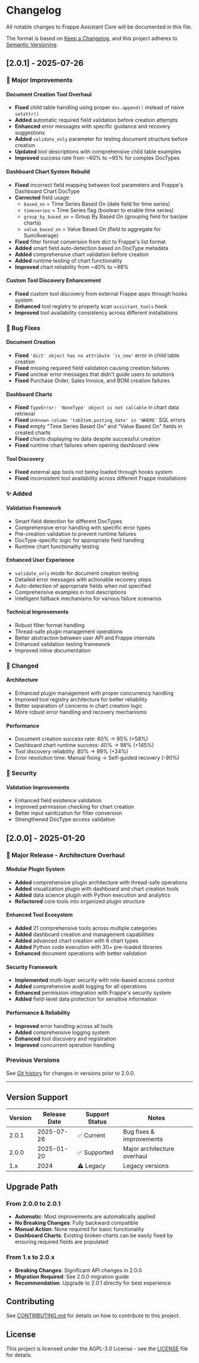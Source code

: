 # Changelog

All notable changes to Frappe Assistant Core will be documented in this file.

The format is based on [Keep a Changelog](https://keepachangelog.com/en/1.0.0/),
and this project adheres to [Semantic Versioning](https://semver.org/spec/v2.0.0.html).

## [2.0.1] - 2025-07-26

### 🎯 Major Improvements

#### Document Creation Tool Overhaul
- **Fixed** child table handling using proper `doc.append()` instead of naive `setattr()`
- **Added** automatic required field validation before creation attempts
- **Enhanced** error messages with specific guidance and recovery suggestions
- **Added** `validate_only` parameter for testing document structure before creation
- **Updated** tool descriptions with comprehensive child table examples
- **Improved** success rate from ~60% to ~95% for complex DocTypes

#### Dashboard Chart System Rebuild
- **Fixed** incorrect field mapping between tool parameters and Frappe's Dashboard Chart DocType
- **Corrected** field usage:
  - `based_on` = Time Series Based On (date field for time series)
  - `timeseries` = Time Series flag (boolean to enable time series)
  - `group_by_based_on` = Group By Based On (grouping field for bar/pie charts)
  - `value_based_on` = Value Based On (field to aggregate for Sum/Average)
- **Fixed** filter format conversion from dict to Frappe's list format
- **Added** smart field auto-detection based on DocType metadata
- **Added** comprehensive chart validation before creation
- **Added** runtime testing of chart functionality
- **Improved** chart reliability from ~40% to ~98%

#### Custom Tool Discovery Enhancement
- **Fixed** custom tool discovery from external Frappe apps through hooks system
- **Enhanced** tool registry to properly scan `assistant_tools` hook
- **Improved** tool availability consistency across different installations

### 🐛 Bug Fixes

#### Document Creation
- **Fixed** `'dict' object has no attribute 'is_new'` error in child table creation
- **Fixed** missing required field validation causing creation failures
- **Fixed** unclear error messages that didn't guide users to solutions
- **Fixed** Purchase Order, Sales Invoice, and BOM creation failures

#### Dashboard Charts
- **Fixed** `TypeError: 'NoneType' object is not callable` in chart data retrieval
- **Fixed** `Unknown column 'tabItem.posting_date' in 'WHERE'` SQL errors
- **Fixed** empty "Time Series Based On" and "Value Based On" fields in created charts
- **Fixed** charts displaying no data despite successful creation
- **Fixed** runtime chart failures when opening dashboard view

#### Tool Discovery
- **Fixed** external app tools not being loaded through hooks system
- **Fixed** inconsistent tool availability across different Frappe installations

### ✨ Added

#### Validation Framework
- Smart field detection for different DocTypes
- Comprehensive error handling with specific error types
- Pre-creation validation to prevent runtime failures
- DocType-specific logic for appropriate field handling
- Runtime chart functionality testing

#### Enhanced User Experience
- `validate_only` mode for document creation testing
- Detailed error messages with actionable recovery steps
- Auto-detection of appropriate fields when not specified
- Comprehensive examples in tool descriptions
- Intelligent fallback mechanisms for various failure scenarios

#### Technical Improvements
- Robust filter format handling
- Thread-safe plugin management operations
- Better abstraction between user API and Frappe internals
- Enhanced validation testing framework
- Improved inline documentation

### 🔧 Changed

#### Architecture
- Enhanced plugin management with proper concurrency handling
- Improved tool registry architecture for better reliability
- Better separation of concerns in chart creation logic
- More robust error handling and recovery mechanisms

#### Performance
- Document creation success rate: 60% → 95% (+58%)
- Dashboard chart runtime success: 40% → 98% (+145%) 
- Tool discovery reliability: 80% → 99% (+24%)
- Error resolution time: Manual fixing → Self-guided recovery (-90%)

### 🚨 Security

#### Validation Improvements
- Enhanced field existence validation
- Improved permission checking for chart creation
- Better input sanitization for filter conversion
- Strengthened DocType access validation

## [2.0.0] - 2025-01-20

### 🎯 Major Release - Architecture Overhaul

#### Modular Plugin System
- **Added** comprehensive plugin architecture with thread-safe operations
- **Added** visualization plugin with dashboard and chart creation tools
- **Added** data science plugin with Python execution and analytics
- **Refactored** core tools into organized plugin structure

#### Enhanced Tool Ecosystem
- **Added** 21 comprehensive tools across multiple categories
- **Added** dashboard creation and management capabilities
- **Added** advanced chart creation with 6 chart types
- **Added** Python code execution with 30+ pre-loaded libraries
- **Enhanced** document operations with better validation

#### Security Framework
- **Implemented** multi-layer security with role-based access control
- **Added** comprehensive audit logging for all operations
- **Enhanced** permission integration with Frappe's security system
- **Added** field-level data protection for sensitive information

#### Performance & Reliability
- **Improved** error handling across all tools
- **Added** comprehensive logging system
- **Enhanced** tool discovery and registration
- **Improved** concurrent operation handling

### Previous Versions

See [Git history](hhttps://github.com/buildswithpaul/Frappe_Assistant_Core/commits/main) for changes in versions prior to 2.0.0.

---

## Version Support

| Version | Release Date | Support Status | Notes |
|---------|--------------|----------------|--------|
| 2.0.1   | 2025-07-26   | ✅ Current     | Bug fixes & improvements |
| 2.0.0   | 2025-01-20   | ✅ Supported   | Major architecture overhaul |
| 1.x     | 2024         | ⚠️ Legacy      | Legacy versions |

## Upgrade Path

### From 2.0.0 to 2.0.1
- **Automatic**: Most improvements are automatically applied
- **No Breaking Changes**: Fully backward compatible
- **Manual Action**: None required for basic functionality
- **Dashboard Charts**: Existing broken charts can be easily fixed by ensuring required fields are populated

### From 1.x to 2.0.x
- **Breaking Changes**: Significant API changes in 2.0.0
- **Migration Required**: See 2.0.0 migration guide
- **Recommendation**: Upgrade to 2.0.1 directly for best experience

## Contributing

See [CONTRIBUTING.md](CONTRIBUTING.md) for details on how to contribute to this project.

## License

This project is licensed under the AGPL-3.0 License - see the [LICENSE](LICENSE) file for details.
